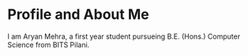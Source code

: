 # Profile and About Me
I am Aryan Mehra, a first year student pursueing B.E. (Hons.) Computer Science from BITS Pilani. 
